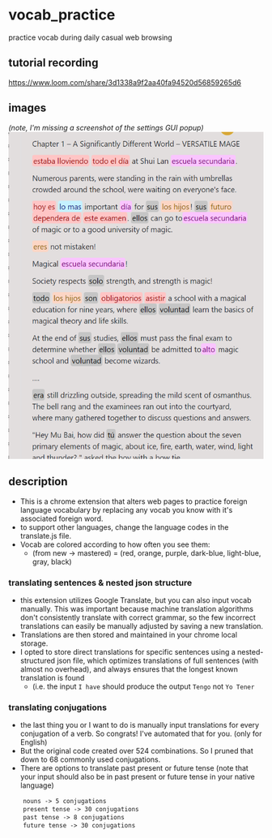 # vocab_practice

practice vocab during daily casual web browsing

## tutorial recording
https://www.loom.com/share/3d1338a9f2aa40fa94520d56859265d6

## images
*(note, I'm missing a screenshot of the settings GUI popup)*
![alt text](https://github.com/anti-h3r0/vocab_practice/blob/main/screenshots/alpha%20testing.png)


## description
- This is a chrome extension that alters web pages to practice foreign language vocabulary by replacing any vocab you know with it's associated foreign word.
- to support other languages, change the language codes in the translate.js file. 
- Vocab are colored according to how often you see them: 
    - (from new -> mastered) = (red, orange, purple, dark-blue, light-blue, gray, black)

### translating sentences & nested json structure
- this extension utilizes Google Translate, but you can also input vocab manually. This was important because machine translation algorithms don't consistently translate with correct grammar, so the few incorrect translations can easily be manually adjusted by saving a new translation.
- Translations are then stored and maintained in your chrome local storage. 
- I opted to store direct translations for specific sentences using a nested-structured json file, which optimizes translations of full sentences (with almost no overhead), and always ensures that the longest known translation is found
    - (i.e. the input  `I have`  should produce the output  `Tengo`  not  `Yo Tener`

### translating conjugations
- the last thing you or I want to do is manually input translations for every conjugation of a verb. So congrats! I've automated that for you. (only for English)
- But the original code created over 524 combinations. So I pruned that down to 68 commonly used conjugations.
- There are options to translate past present or future tense (note that your input should also be in past present or future tense in your native language)
```
    nouns -> 5 conjugations
    present tense -> 30 conjugations
    past tense -> 8 conjugations
    future tense -> 30 conjugations
```


